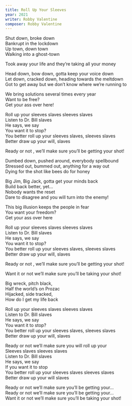 ```yaml
---
title: Roll Up Your Sleeves
year: 2021
writer: Robby Valentine
composer: Robby Valentine
---
```


<p>Shut down, broke down<br />
Bankrupt in the lockdown<br />
Up town, down town<br />
Walking into a ghost-town</p>

<p>Took away your life and they’re taking all your money</p>

<p>Head down, bow down, gotta keep your voice down<br />
Let down, cracked down, heading towards the meltdown<br />
Got to get away but we don’t know where we’re running to</p>

<p>We bring solutions several times every year<br /> 
Want to be free?<br /> 
Get your ass over here!</p>

<p>Roll up your sleeves slaves sleeves slaves<br />
Listen to Dr. Bill slaves<br />
He says, we say <br />
You want it to stop?<br /> 
You better roll up your sleeves slaves, sleeves slaves<br /> 
Better draw up your will, slaves</p>

<p>Ready or not , we’ll make sure you’ll be getting your shot!</p>

<p>Dumbed down, pushed around, everybody spellbound<br />
Stressed out, bummed out, anything for a way out<br />
Dying for the shot like bees do for honey</p>

<p>Big Jim, Big Jack, gotta get your minds back<br />
Build back better, yet...<br />
Nobody wants the reset<br />
Dare to disagree and you will turn into the enemy!</p>

<p>This big illusion keeps the people in fear<br />
You want your freedom?<br />
Get your ass over here</p>

<p>Roll up your sleeves slaves sleeves slaves<br />
Listen to Dr. Bill slaves<br />
He says, we say<br />
You want it to stop?<br />
You better roll up your sleeves slaves, sleeves slaves<br />
Better draw up your will, slaves</p>

<p>Ready or not , we’ll make sure you’ll be getting your shot!</p>

<p>Want it or not we’ll make sure you’ll be taking your shot!</p>

<p>Big wreck, pitch black,<br />
Half the world’s on Prozac<br />
Hijacked, side tracked,<br />
How do I get my life back</p>

<p>Roll up your sleeves slaves sleeves slaves<br />
Listen to Dr. Bill slaves<br />
He says, we say<br />
You want it to stop?<br />
You better roll up your sleeves slaves, sleeves slaves<br />
Better draw up your will, slaves</p>

<p>Ready or not we’ll make sure you will roll up your<br />
Sleeves slaves sleeves slaves<br />
Listen to Dr. Bill slaves<br />
He says, we say<br />
If you want it to stop<br />
You better roll up your sleeves slaves sleeves slaves<br />
Better draw up your will slaves</p>

<p>Ready or not we’ll make sure you’ll be getting your...<br />
Ready or not we’ll make sure you’ll be getting your...<br />
Want it or not we’ll make sure you’ll be taking your shot!</p>
